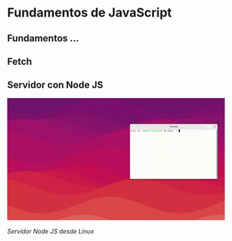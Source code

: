 # Fundamentos de JavaScript

## Fundamentos ...

## Fetch

## Servidor con Node JS

![](/Sources/serverNode.gif)

_Servidor Node JS desde Linux_




